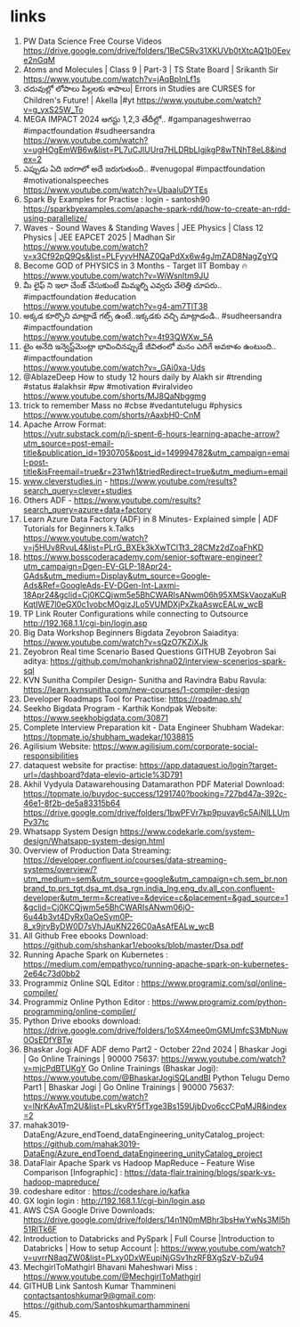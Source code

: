 # links
1) PW Data Science Free Course Videos
https://drive.google.com/drive/folders/1BeC5Rv31XKUVb0tXtcAQ1b0Eeve2nGqM
2) Atoms and Molecules | Class 9 | Part-3 | TS State Board | Srikanth Sir
https://www.youtube.com/watch?v=jAqBpInLf1s
3) చదువుల్లో లోపాలు పిల్లలకు శాపాలు| Errors in Studies are CURSES for Children's Future! | Akella |#yt
   https://www.youtube.com/watch?v=g_yxS25W_To
4) MEGA IMPACT 2024 ఆగస్టు 1,2,3 తేదీల్లో.. #gampanageshwerrao #impactfoundation #sudheersandra                                                         
   https://www.youtube.com/watch?v=ugHOgEmWB6w&list=PL7uCJlUUrq7HLDRbLIgjkgP8wTNhT8eL8&index=2
5) ఎప్పుడు ఏది జరగాలో అదే జరుగుతుంది.. #venugopal #impactfoundation #motivationalspeeches                                                         
   https://www.youtube.com/watch?v=UbaaIuDYTEs 
6) Spark By Examples for Practise :    login - santosh90                                                                                                       
   https://sparkbyexamples.com/apache-spark-rdd/how-to-create-an-rdd-using-parallelize/
7) Waves - Sound Waves & Standing Waves | JEE Physics | Class 12 Physics | JEE EAPCET 2025 | Madhan Sir                                                                            https://www.youtube.com/watch?v=x3Cf92pQ9Qs&list=PLFyyvHNAZ0QaPdXx6w4gJmZAD8NagZgYQ
8) Become GOD of PHYSICS in 3 Months - Target IIT Bombay 🔥                                                                                        
   https://www.youtube.com/watch?v=WiWsnItm9JU
9) మీ లైఫ్ ని ఇలా చేంజ్ చేసుకుంటే మిమ్మల్ని ఎవ్వరు వేలెత్తి చూపరు.. #impactfoundation #education                                                      
   https://www.youtube.com/watch?v=g4-am7TlT38
10) అక్కడ కూర్చొని మాట్లాడే గట్స్ ఉంటే..ఇక్కడకు వచ్చి మాట్లాడండి.. #sudheersandra #impactfoundation                                                          
    https://www.youtube.com/watch?v=4t93QWXw_5A
11) టైం అనేది ఇన్వెస్ట్‌మెంట్లా భావించినప్పుడే జీవితంలో మనం ఎదిగే అవకాశం ఉంటుంది.. #impactfoundation                                               
    https://www.youtube.com/watch?v=_GAi0xa-Uds
12) @AblazeDeep  How to study 12 hours daily by Alakh sir #trending #status #alakhsir #pw #motivation #viralvideo                    
    https://www.youtube.com/shorts/MJ8QaNbggmg
13) trick to remember Mass no #cbse #vedantutelugu #physics                                                                                                                   
    https://www.youtube.com/shorts/rAaxbH0-CnM
14) Apache Arrow Format:                                                                                                                         
    https://vutr.substack.com/p/i-spent-6-hours-learning-apache-arrow?utm_source=post-email-title&publication_id=1930705&post_id=149994782&utm_campaign=email-post-title&isFreemail=true&r=231wh1&triedRedirect=true&utm_medium=email
15) www.cleverstudies.in - https://www.youtube.com/results?search_query=clever+studies
16) Others ADF -  https://www.youtube.com/results?search_query=azure+data+factory
17) Learn Azure Data Factory (ADF) in 8 Minutes- Explained simple | ADF Tutorials for Beginners  k.Talks                                         
    https://www.youtube.com/watch?v=j5HUv8RvuL4&list=PLrG_BXEk3kXwTClTt3_28CMz2dZoaFhKD
18) https://www.bosscoderacademy.com/senior-software-engineer?utm_campaign=Dgen-EV-GLP-18Apr24-GAds&utm_medium=Display&utm_source=Google-Ads&Ref=GoogleAds-EV-DGen-Int-Laxmi-18Apr24&gclid=Cj0KCQjwm5e5BhCWARIsANwm06h95XMSkVaozaKuRKqtIWE7l0eGX0c1vobcMOgizJLo5VUMDXjPxZkaAswcEALw_wcB
19) TP Link Router Configurations while connecting to Outsource                                                                                         
    http://192.168.1.1/cgi-bin/login.asp
20) Big Data Workshop Beginners Bigdata Zeyobron Saiaditya:                                                                                      
    https://www.youtube.com/watch?v=sQzO7KZiXJk
21) Zeyobron Real time Scenario Based Questions GITHUB Zeyobron Sai aditya:
    https://github.com/mohankrishna02/interview-scenerios-spark-sql
22) KVN Sunitha Compiler Design- Sunitha and Ravindra Babu Ravula:
    https://learn.kvnsunitha.com/new-courses/1-compiler-design
23) Developer Roadmaps  Tool for Practise:  https://roadmap.sh/
24) Seekho Bigdata Program - Karthik Kondpak Website:
    https://www.seekhobigdata.com/30871
25) Complete Interview Preparation kit - Data Engineer Shubham Wadekar:
    https://topmate.io/shubham_wadekar/1038815
26) Agilisium Website:  https://www.agilisium.com/corporate-social-responsibilities
27) dataquest website for practise: https://app.dataquest.io/login?target-url=/dashboard?data-elevio-article%3D791
28) Akhil Vydyula Datawarehousing Datamarathon PDF Material Download: https://topmate.io/buydoc-success/1291740?booking=727bd47a-392c-46e1-8f2b-de5a83315b64
    https://drive.google.com/drive/folders/1bwPFVr7kp9puvay6c5AiNlLLUmPv37tc
29) Whatsapp System Design https://www.codekarle.com/system-design/Whatsapp-system-design.html
30) Overview of Production Data Streaming:  https://developer.confluent.io/courses/data-streaming-systems/overview/?utm_medium=sem&utm_source=google&utm_campaign=ch.sem_br.nonbrand_tp.prs_tgt.dsa_mt.dsa_rgn.india_lng.eng_dv.all_con.confluent-developer&utm_term=&creative=&device=c&placement=&gad_source=1&gclid=Cj0KCQjwm5e5BhCWARIsANwm06jO-6u44b3vt4DyRx0aOeSym0P-8_x9jrvByDW0D7sVhJAuKN226C0aAsAfEALw_wcB
31) All Github Free ebooks Download:  https://github.com/shshankar1/ebooks/blob/master/Dsa.pdf
32) Running Apache Spark on Kubernetes :  https://medium.com/empathyco/running-apache-spark-on-kubernetes-2e64c73d0bb2
33) Programmiz Online SQL Editor : https://www.programiz.com/sql/online-compiler/
34) Programmiz Online Python Editor : https://www.programiz.com/python-programming/online-compiler/
35) Python Drive ebooks download: https://drive.google.com/drive/folders/1oSX4mee0mGMUmfcS3MbNuw0OsEDfYBTw
36) Bhaskar Jogi ADF ADF demo Part2 - October 22nd 2024 | Bhaskar Jogi | Go Online Trainings | 90000 75637: https://www.youtube.com/watch?v=mjcPdBTUKgY
    Go Online Trainings (Bhaskar Jogi): https://www.youtube.com/@BhaskarJogiSQLandBI
    Python Telugu Demo Part1 | Bhaskar Jogi | Go Online Trainings | 90000 75637: https://www.youtube.com/watch?v=lNrKAvATm2U&list=PLskvRY5fTxge3Bs159UjbDvo6ccCPqMJR&index=2
38) mahak3019-DataEng/Azure_endToend_dataEngineering_unityCatalog_project: https://github.com/mahak3019-DataEng/Azure_endToend_dataEngineering_unityCatalog_project
39) DataFlair Apache Spark vs Hadoop MapReduce – Feature Wise Comparison [Infographic] : https://data-flair.training/blogs/spark-vs-hadoop-mapreduce/
40) codeshare editor  : https://codeshare.io/kafka
41) GX login login : http://192.168.1.1/cgi-bin/login.asp
42) AWS CSA Google Drive Downloads: https://drive.google.com/drive/folders/14n1N0mMBhr3bsHwYwNs3MI5h51RlTk6F
43) Introduction to Databricks and PySpark | Full Course |Introduction to Databricks | How to setup Account |: https://www.youtube.com/watch?v=uvrrN8aqZW0&list=PLxy0DxWEupiNjGSv1hzRFBXgSzV-bZu94
44) MechgirlToMathgirl Bhavani Maheshwari Miss :  https://www.youtube.com/@MechgirlToMathgirl
45) GITHUB Link Santosh Kumar Thammineni contactsantoshkumar9@gmail.com:  https://github.com/Santoshkumarthammineni
46) 
